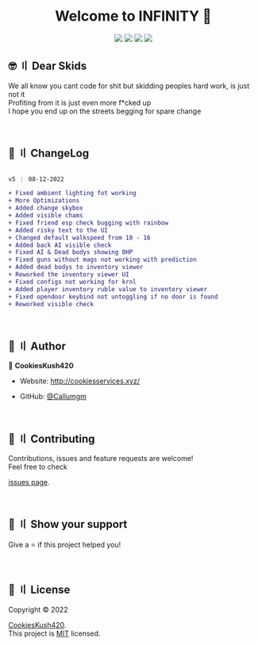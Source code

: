 <h1 align="center">Welcome to INFINITY 👋</h1>



<p align="center">

  <img src="https://img.shields.io/badge/version-5-blue.svg?cacheSeconds=2592000" >

  <img src="https://img.shields.io/badge/Maintained%3F-yes-green.svg" >

  <img src="https://img.shields.io/badge/license-MIT-yellow.svg" >

  <img src="https://img.shields.io/github/last-commit/Callumgm/INFINITY">


</p>


## <a id="skids"></a>🤓 〢 Dear Skids
We all know you cant code for shit but skidding peoples hard work, is just not it \
Profiting from it is just even more f\*cked up \
I hope you end up on the streets begging for spare change

<br>


## 💭 〢 ChangeLog

```diff

v5 ⋮ 08-12-2022

+ Fixed ambient lighting fot working
+ More Optimizations
+ Added change skybox
+ Added visible chams
+ Fixed friend esp check bugging with rainbow
+ Added risky text to the UI
+ Changed default walkspeed from 10 - 16
+ Added back AI visible check
+ Fixed AI & Dead bodys showing 0HP
+ Fixed guns without mags not working with prediction
+ Added dead bodys to inventory viewer
+ Reworked the inventory viewer UI
+ Fixed configs not working for krnl
+ Added player inventory ruble value to inventory viewer
+ Fixed opendoor keybind not untoggling if no door is found
+ Reworked visible check
```

<br>

## 👤 〢 Author

 👤 **CookiesKush420**  

- Website: http://cookiesservices.xyz/  

- GitHub: [@Callumgm](https://github.com/Callumgm)    



<br>

## 🤝 〢 Contributing

Contributions, issues and feature requests are welcome!<br />Feel free to check

[issues page](https://github.com/Callumgm/Clean-GUI-Template/issues).  



<br>

## 🌟 〢 Show your support

Give a ⭐️ if this project helped you! 


<br>


## 📝 〢 License

 Copyright © 2022

[CookiesKush420](https://github.com/Callumgm).<br />  This project is [MIT](https://github.com/CallumgmINFINITY/blob/master/LICENCE) licensed. 



